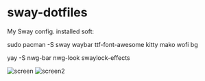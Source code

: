 # sway-dotfiles

My Sway config.
installed soft:

sudo pacman -S sway waybar
ttf-font-awesome kitty mako wofi bg

yay -S nwg-bar nwg-look swaylock-effects


![screen](https://user-images.githubusercontent.com/62457015/190975739-9c0ea70a-7757-4e1c-941e-1d214677d927.png)
![screen2](https://user-images.githubusercontent.com/62457015/190975745-0a2746e7-dda7-476e-9327-3de9f2539d87.png)
